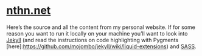 # [nthn.net](http://nthn.net) #

Here’s the source and all the content from my personal website. If for some reason you want to run it locally on your machine you’ll want to look into [Jekyll](https://github.com/mojombo/jekyll) (and read the instructions on code highlighting with Pygments [here]:https://github.com/mojombo/jekyll/wiki/liquid-extensions) and [SASS](http://sass-lang.com/).